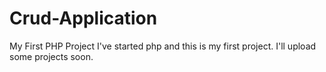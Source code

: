 # Crud-Application
My First PHP Project
I've started php and this is my first project.
I'll upload some projects soon.
